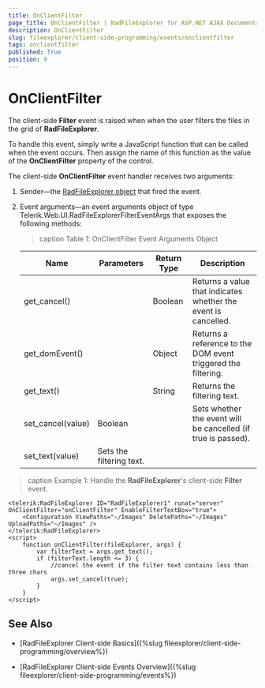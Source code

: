 ```yaml
---
title: OnClientFilter
page_title: OnClientFilter | RadFileExplorer for ASP.NET AJAX Documentation
description: OnClientFilter
slug: fileexplorer/client-side-programming/events/onclientfilter
tags: onclientfilter
published: True
position: 9
---
```


# OnClientFilter

The client-side **Filter** event is raised when  when the user filters the files in the grid of **RadFileExplorer**.

To handle this event, simply write a JavaScript function that can be called when the event occurs. Then assign the name of this function as the value of the **OnClientFilter** property of the control.

The client-side **OnClientFilter** event handler receives two arguments:

1. Sender—the [RadFileExplorer object](http://docs.telerik.com/devtools/aspnet-ajax/api/client/Telerik.Web.UI.RadFileExplorer) that fired the event.

1. Event arguments—an event arguments object of type Telerik.Web.UI.RadFileExplorerFilterEventArgs that exposes the following methods:

	>caption Table 1: OnClientFilter Event Arguments Object

	|  **Name**  |  **Parameters**  |  **Return Type**  |  **Description**  |
	| ------ | ------ | ------ | ------ |
	|get_cancel()||Boolean|Returns a value that indicates whether the event is cancelled.|
	|get_domEvent()||Object|Returns а reference to the DOM event triggered the filtering.|
	|get_text()||String|Returns the filtering text.|
	|set_cancel(value)|Boolean||Sets whether the event will be cancelled (if true is passed).|
	|set_text(value)|Sets the filtering text.|

>caption Example 1: Handle the **RadFileExplorer**'s client-side **Filter** event.

````ASP.NET
<telerik:RadFileExplorer ID="RadFileExplorer1" runat="server"  OnClientFilter="onClientFilter" EnableFilterTextBox="true">
    <Configuration ViewPaths="~/Images" DeletePaths="~/Images" UploadPaths="~/Images" />
</telerik:RadFileExplorer>
<script>
    function onClientFilter(fileExplorer, args) {
        var filterText = args.get_text();
        if (filterText.length <= 3) {
            //cancel the event if the filter text contains less than three chars
            args.set_cancel(true);
        }
    }
</script>
````


## See Also

 * [RadFileExplorer Client-side Basics]({%slug fileexplorer/client-side-programming/overview%})

 * [RadFileExplorer Client-side Events Overview]({%slug fileexplorer/client-side-programming/events%})
